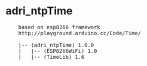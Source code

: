 # adri_ntpTime

<pre>
    based on esp8266 framework
    http://playground.arduino.cc/Code/Time/

    |-- (adri_ntpTime) 1.0.0
    |   |-- (ESP8266WiFi) 1.0
    |   |-- (TimeLib) 1.6
</pre>